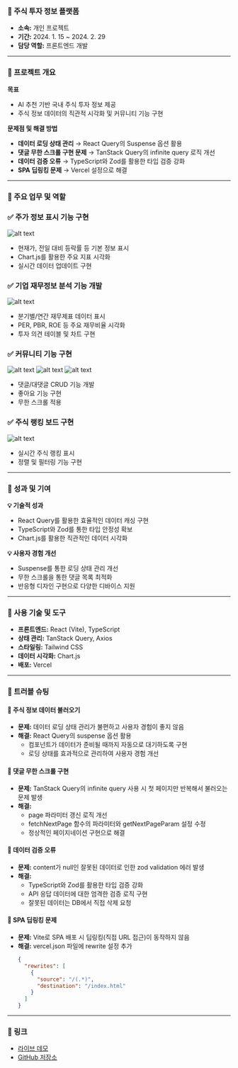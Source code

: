 ### 📌 주식 투자 정보 플랫폼

- **소속:** 개인 프로젝트
- **기간:** 2024. 1. 15 ~ 2024. 2. 29
- **담당 역할:** 프론트엔드 개발

---

### **📌 프로젝트 개요**

**목표**

- AI 추천 기반 국내 주식 투자 정보 제공
- 주식 정보 데이터의 직관적 시각화 및 커뮤니티 기능 구현

**문제점 및 해결 방법**

- **데이터 로딩 상태 관리** → React Query의 Suspense 옵션 활용
- **댓글 무한 스크롤 구현 문제** → TanStack Query의 infinite query 로직 개선
- **데이터 검증 오류** → TypeScript와 Zod를 활용한 타입 검증 강화
- **SPA 딥링킹 문제** → Vercel 설정으로 해결

---

### **📌 주요 업무 및 역할**

### ✅ **주가 정보 표시 기능 구현**

![alt text](/portfolio/images/profitkey/detail1.JPG)
- 현재가, 전일 대비 등락률 등 기본 정보 표시
- Chart.js를 활용한 주요 지표 시각화
- 실시간 데이터 업데이트 구현

### ✅ **기업 재무정보 분석 기능 개발**

![alt text](/portfolio/images/profitkey/detail2.JPG)
- 분기별/연간 재무제표 데이터 표시
- PER, PBR, ROE 등 주요 재무비율 시각화
- 투자 의견 테이블 및 차트 구현

### ✅ **커뮤니티 기능 구현**

![alt text](/portfolio/images/profitkey/commu1.JPG)
![alt text](/portfolio/images/profitkey/commu2.JPG)
![alt text](/portfolio/images/profitkey/commu5.JPG)
- 댓글/대댓글 CRUD 기능 개발
- 좋아요 기능 구현
- 무한 스크롤 적용

### ✅ **주식 랭킹 보드 구현**

![alt text](/portfolio/images/profitkey/순위.JPG)
- 실시간 주식 랭킹 표시
- 정렬 및 필터링 기능 구현

---

### **📌 성과 및 기여**

**💡 기술적 성과**

- React Query를 활용한 효율적인 데이터 캐싱 구현
- TypeScript와 Zod를 통한 타입 안정성 확보
- Chart.js를 활용한 직관적인 데이터 시각화

**💡 사용자 경험 개선**

- Suspense를 통한 로딩 상태 관리 개선
- 무한 스크롤을 통한 댓글 목록 최적화
- 반응형 디자인 구현으로 다양한 디바이스 지원

---

### **📌 사용 기술 및 도구**

- **프론트엔드:** React (Vite), TypeScript
- **상태 관리:** TanStack Query, Axios
- **스타일링:** Tailwind CSS
- **데이터 시각화:** Chart.js
- **배포:** Vercel

---

### **📌 트러블 슈팅**

#### 🚨 **주식 정보 데이터 불러오기**

- **문제:** 데이터 로딩 상태 관리가 불편하고 사용자 경험이 좋지 않음
- **해결:** React Query의 suspense 옵션 활용
  - 컴포넌트가 데이터가 준비될 때까지 자동으로 대기하도록 구현
  - 로딩 상태를 효과적으로 관리하여 사용자 경험 개선

#### 🚨 **댓글 무한 스크롤 구현**

- **문제:** TanStack Query의 infinite query 사용 시 첫 페이지만 반복해서 불러오는 문제 발생
- **해결:** 
  - page 파라미터 갱신 로직 개선
  - fetchNextPage 함수의 파라미터와 getNextPageParam 설정 수정
  - 정상적인 페이지네이션 구현으로 해결

#### 🚨 **데이터 검증 오류**

- **문제:** content가 null인 잘못된 데이터로 인한 zod validation 에러 발생
- **해결:**
  - TypeScript와 Zod를 활용한 타입 검증 강화
  - API 응답 데이터에 대한 엄격한 검증 로직 구현
  - 잘못된 데이터는 DB에서 직접 삭제 요청

#### 🚨 **SPA 딥링킹 문제**

- **문제:** Vite로 SPA 배포 시 딥링킹(직접 URL 접근)이 동작하지 않음
- **해결:** vercel.json 파일에 rewrite 설정 추가
  ```json
  {
    "rewrites": [
      {
        "source": "/(.*)",
        "destination": "/index.html"
      }
    ]
  }
  ```

---

### **📌 링크**
- [라이브 데모](https://profitkey-inky.vercel.app/)
- [GitHub 저장소](https://github.com/nayeongdev/profitkey-front)